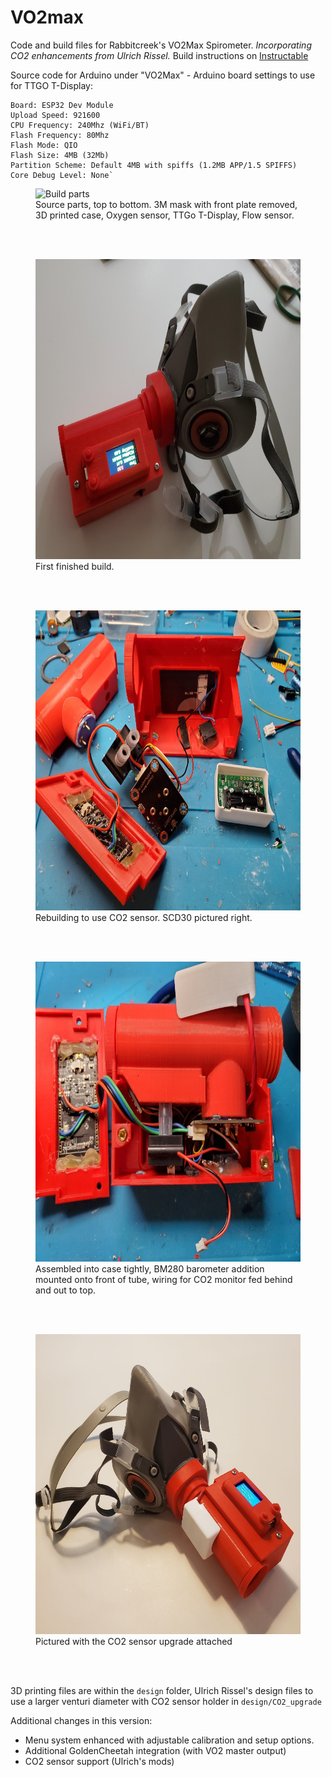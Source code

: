 # VO2max
Code and build files for Rabbitcreek's VO2Max Spirometer. _Incorporating CO2 enhancements from Ulrich Rissel._
Build instructions on [Instructable](https://www.instructables.com/Accurate-VO2-Max-for-Zwift-and-Strava/)

Source code for Arduino under "VO2Max" - Arduino board settings to use for TTGO T-Display:

    Board: ESP32 Dev Module
    Upload Speed: 921600
    CPU Frequency: 240Mhz (WiFi/BT)
    Flash Frequency: 80Mhz
    Flash Mode: QIO
    Flash Size: 4MB (32Mb)
    Partition Scheme: Default 4MB with spiffs (1.2MB APP/1.5 SPIFFS)
    Core Debug Level: None`

<figure>
    <img src="/images/parts.jpg" width="640" height="480"
         alt="Build parts">
    <figcaption>Source parts, top to bottom. 3M mask with front plate removed, 3D printed case, Oxygen sensor, TTGo T-Display, Flow sensor.</figcaption>
</figure><br><br>
<figure>
    <img src="/images/built.jpg" width="640" height="480"
         alt="First build">
    <figcaption>First finished build.</figcaption>
</figure><br><br>
<figure>
    <img src="/images/upgrading.jpg" width="640" height="480"
         alt="Upgrading">
    <figcaption>Rebuilding to use CO2 sensor. SCD30 pictured right.</figcaption>
</figure><br><br>
<figure>
    <img src="/images/casefilling.jpg" width="640" height="480"
         alt="Upgraded build">
    <figcaption>Assembled into case tightly, BM280 barometer addition mounted onto front of tube, wiring for CO2 monitor fed behind and out to top.</figcaption>
</figure><br><br>
<figure>
    <img src="/images/built2.jpg" width="640" height="480"
         alt="Upgraded build">
    <figcaption>Pictured with the CO2 sensor upgrade attached</figcaption>
</figure><br><br>

3D printing files are within the `design` folder, Ulrich Rissel's design files to use a larger venturi diameter with CO2 sensor holder in `design/CO2_upgrade`

Additional changes in this version:
- Menu system enhanced with adjustable calibration and setup options.
- Additional GoldenCheetah integration (with VO2 master output)
- CO2 sensor support (Ulrich's mods)
